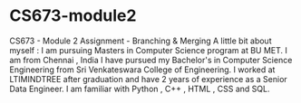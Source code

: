 # CS673-module2
CS673 - Module 2 Assignment - Branching &amp; Merging
A little bit about myself :
I am pursuing Masters in Computer Science program at BU MET.
I am from Chennai , India
I have pursued my Bachelor's in Computer Science Engineering from Sri Venkateswara College of Engineering.
I worked at LTIMINDTREE after graduation and have 2 years of experience as a Senior Data Engineer.
I am familiar with Python , C++ , HTML , CSS and SQL.
